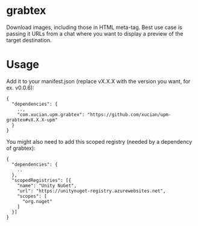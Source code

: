 # grabtex
Download images, including those in HTML meta-tag. Best use case is passing it URLs from a chat where you want to display a preview of the target destination.

# Usage
Add it to your manifest.json (replace vX.X.X with the version you want, for ex. v0.0.6):

```
{
  "dependencies": {
	..,
	"com.xucian.upm.grabtex": "https://github.com/xucian/upm-grabtex#vX.X.X-upm"
  }
}
```

You might also need to add this scoped registry (needed by a dependency of grabtex):
```
{
  "dependencies": {
	..
  },
  "scopedRegistries": [{
    "name": "Unity NuGet",
    "url": "https://unitynuget-registry.azurewebsites.net",
    "scopes": [
      "org.nuget"
    ]
  }]
}
```
